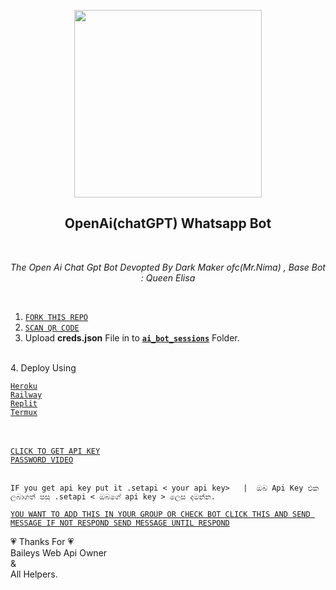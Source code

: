 <p align="center">
<img src="https://telegra.ph/file/cc7e87a16245af0a4772f.jpg" width="300" height="300"/>
</p>

<h2 align="center"> OpenAi(chatGPT) Whatsapp Bot </h2> <br>
<p align="center"><i>
 The Open Ai Chat Gpt Bot Devopted By Dark Maker ofc(Mr.Nima) , Base Bot : Queen Elisa
 </i></p> <br>
 
 
 1. [`FORK THIS REPO`](https://github.com/DarkMakerofc/OpenAi-ChatGPT-Bot/fork)
 2. [`SCAN QR CODE`](https://replit.com/@MRNima/OpenAi-ChatGPT-QR-CODE-SCANER)
 3. Upload <b>creds.json</b> File in to <b>[`ai_bot_sessions`](ai_bot_sessions)</b> Folder.
 <br>
 4. Deploy Using 

 [`Heroku`](https://app.heroku)  
 [`Railway`](https://railway.app?referralCode=jDDNQq) <br>
 [`Replit`](deploy_on_replit.md) <br>
 [`Termux`](deploy_on_termux.md)
 
<br><br>
[`CLICK TO GET API KEY`](https://platform.openai.com/docs/) <br> 
[`PASSWORD VIDEO`](https://youtube.com/shorts/EkLrmE3LDiE?feature=share)<br><br>
```
IF you get api key put it .setapi < your api key>   |  ඔබ Api Key එක ලබාගත් පසු .setapi < ඔබගේ api key > ලෙස දමන්න.
```
 
 
 [`YOU WANT TO ADD THIS IN YOUR GROUP OR CHECK BOT CLICK THIS AND SEND MESSAGE IF NOT RESPOND SEND MESSAGE UNTIL RESPOND`](https://wa.me/17869360209?text=Ai)
 
 
💗 Thanks For 💗<br>
Baileys Web Api Owner<br>
&<br>
All Helpers.<br><br>
